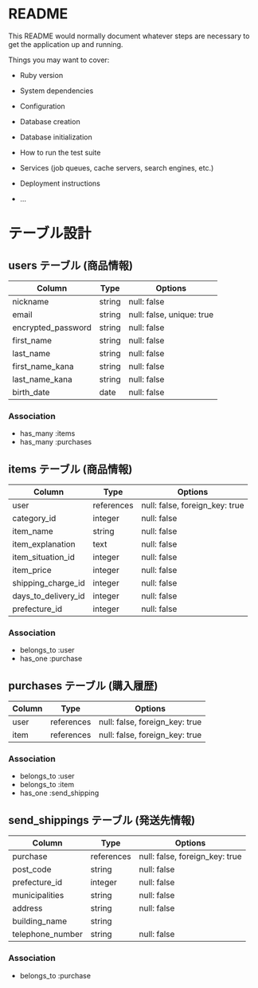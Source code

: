 # README

This README would normally document whatever steps are necessary to get the
application up and running.

Things you may want to cover:

* Ruby version

* System dependencies

* Configuration

* Database creation

* Database initialization

* How to run the test suite

* Services (job queues, cache servers, search engines, etc.)

* Deployment instructions

* ...

# テーブル設計

## users テーブル (商品情報)

| Column             | Type     | Options      |
| ------------------ | -------- | ------------ |
| nickname           | string   | null: false  |
| email              | string   | null: false, unique: true |
| encrypted_password | string   | null: false  |
| first_name         | string   | null: false  |
| last_name          | string   | null: false  |
| first_name_kana    | string   | null: false  |
| last_name_kana     | string   | null: false  |
| birth_date               | date     | null: false  |


### Association
- has_many :items
- has_many :purchases



## items テーブル (商品情報)

| Column                    | Type       | Options     |
| ------------------------- | ---------- | ----------- |
| user                      | references | null: false, foreign_key: true|
| category_id               | integer    | null: false |
| item_name                 | string     | null: false |
| item_explanation          | text       | null: false |
| item_situation_id         | integer    | null: false |
| item_price                | integer    | null: false |
| shipping_charge_id        | integer    | null: false |
| days_to_delivery_id       | integer    | null: false |
| prefecture_id             | integer    | null: false |




### Association
- belongs_to :user
- has_one    :purchase



## purchases テーブル (購入履歴)

| Column             | Type      | Options     |
| ------------------ | --------- | ----------- |
| user  | references | null: false, foreign_key: true|
| item  | references | null: false, foreign_key: true|




### Association
- belongs_to :user
- belongs_to :item
- has_one   :send_shipping



## send_shippings テーブル (発送先情報)

| Column             | Type       | Options     |
| ------------------ | ---------- | ----------- |
| purchase           | references | null: false, foreign_key: true |
| post_code          | string     | null: false |
| prefecture_id      | integer    | null: false |
| municipalities     | string     | null: false |
| address            | string     | null: false |
| building_name      | string     |
| telephone_number   | string     | null: false |


### Association
- belongs_to :purchase